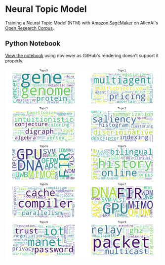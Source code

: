 # Neural Topic Model

Training a Neural Topic Model (NTM) with [Amazon SageMaker](https://docs.aws.amazon.com/sagemaker/latest/dg/ntm.html) on AllenAI's [Open Research Corpus](https://labs.semanticscholar.org/corpus/).

## Python Notebook

[View the notebook](https://nbviewer.jupyter.org/github/jahewson/neural-topics/blob/master/neural-topics.ipynb) using nbviewer as GitHub's rendering doesn't support it properly.

![topics](topics.png)
